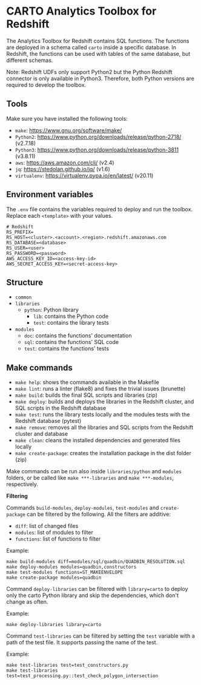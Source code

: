 # CARTO Analytics Toolbox for Redshift

The Analytics Toolbox for Redshift contains SQL functions. The functions are deployed in a schema called `carto` inside a specific database. In Redshift, the functions can be used with tables of the same database, but different schemas.

Note: Redshift UDFs only support Python2 but the Python Redshift connector is only available in Python3. Therefore, both Python versions are required to develop the toolbox.

## Tools

Make sure you have installed the following tools:

- `make`: <https://www.gnu.org/software/make/>
- `Python2`: <https://www.python.org/downloads/release/python-2718/> (v2.7.18)
- `Python3`: <https://www.python.org/downloads/release/python-3811> (v3.8.11)
- `aws`: <https://aws.amazon.com/cli/> (v2.4)
- `jq`: <https://stedolan.github.io/jq/> (v1.6)
- `virtualenv`: <https://virtualenv.pypa.io/en/latest/> (v20.11)

## Environment variables

The `.env` file contains the variables required to deploy and run the toolbox. Replace each `<template>` with your values.

```
# Redshift
RS_PREFIX=
RS_HOST=<cluster>.<account>.<region>.redshift.amazonaws.com
RS_DATABASE=<database>
RS_USER=<user>
RS_PASSWORD=<password>
AWS_ACCESS_KEY_ID=<access-key-id>
AWS_SECRET_ACCESS_KEY=<secret-access-key>
```

## Structure

- `common`
- `libraries`
  - `python`: Python library
    - `lib`: contains the Python code
    - `test`: contains the library tests
- `modules`
  - `doc`: contains the functions' documentation
  - `sql`: contains the functions' SQL code
  - `test`: contains the functions' tests

## Make commands

- `make help`: shows the commands available in the Makefile
- `make lint`: runs a linter (flake8) and fixes the trivial issues (brunette)
- `make build`: builds the final SQL scripts and libraries (zip)
- `make deploy`: builds and deploys the libraries in the Redshift cluster, and SQL scripts in the Redshift database
- `make test`: runs the library tests locally and the modules tests with the Redshift database (pytest)
- `make remove`: removes all the libraries and SQL scripts from the Redshift cluster and database
- `make clean`: cleans the installed dependencies and generated files locally
- `make create-package`: creates the installation package in the dist folder (zip)

Make commands can be run also inside `libraries/python` and `modules` folders, or be called like `make ***-libraries` and `make ***-modules`, respectively.

**Filtering**

Commands `build-modules`, `deploy-modules`, `test-modules` and `create-package` can be filtered by the following. All the filters are additive:

- `diff`: list of changed files
- `modules`: list of modules to filter
- `functions`: list of functions to filter

Example:

```
make build-modules diff=modules/sql/quadbin/QUADBIN_RESOLUTION.sql
make deploy-modules modules=quadbin,constructors
make test-modules functions=ST_MAKEENVELOPE
make create-package modules=quadbin
```

Command `deploy-libraries` can be filtered with `library=carto` to deploy only the carto Python library and skip the dependencies, which don't change as often.

Example:

```
make deploy-libraries library=carto
```

Command `test-libraries` can be filtered by setting the `test` variable with a path of the test file. It supports passing the name of the test.

Example:

```
make test-libraries test=test_constructors.py
make test-libraries test=test_processing.py::test_check_polygon_intersection
```
